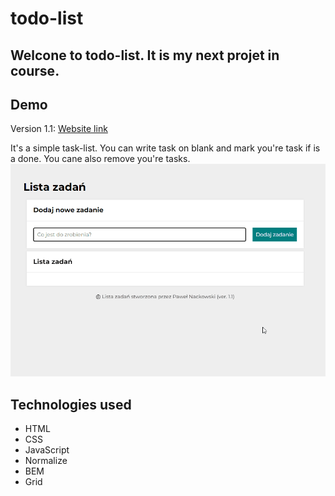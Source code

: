 # todo-list

## Welcone to todo-list. It is my next projet in course.

## Demo
Version 1.1:
[Website link](https://pawelnackowski.github.io/todo-list/)

It's a simple task-list. You can write task on blank and mark you're task if is a done. You cane also remove you're tasks.
![Demo.gif](/images/demo.gif) 

## Technologies used
- HTML
- CSS
- JavaScript
- Normalize
- BEM
- Grid
